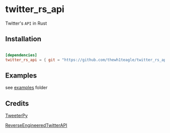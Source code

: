 # twitter_rs_api

Twitter's `API` in Rust


## Installation

```toml

[dependencies]
twitter_rs_api = { git = "https://github.com/thewh1teagle/twitter_rs_api.git" }

```

## Examples
see [examples](examples) folder


## Credits
[TweeterPy](https://github.com/iSarabjitDhiman/TweeterPy)

[ReverseEngineeredTwitterAPI](https://github.com/Amovane/ReverseEngineeredTwitterAPI)
